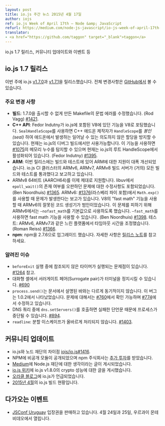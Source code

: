 ```yaml
---
layout: post
title: io.js 주간 뉴스 2015년 4월 17일
author: iojs
ref: io.js Week of April 17th — Node &amp; JavaScript
refurl: https://medium.com/node-js-javascript/io-js-week-of-april-17th-e4c6f2db7659
translator:
- <a href="https://github.com/taggon" target="_blank">taggon</a>
---
```


<!--
io.js 1.7 release, community updates and events, and many more
-->
io.js 1.7 릴리스, 커뮤니티 업데이트와 이벤트 등

<!--
io.js 1.7 releases

This week we had two io.js releases [v1.7.0](https://iojs.org/dist/v1.7.0/) and [v1.7.1](https://iojs.org/dist/v1.7.1/), complete changelog can be found [on GitHub](https://github.com/iojs/io.js/blob/v1.x/CHANGELOG.md).
-->
## io.js 1.7 릴리스

이번 주에 io.js [v1.7.0](https://iojs.org/dist/v1.7.0/)과 [v1.7.1](https://iojs.org/dist/v1.7.1/)을 릴리스했습니다. 전체 변경사항은 [GitHub에서](https://github.com/iojs/io.js/blob/v1.x/CHANGELOG.md) 볼 수 있습니다.

### 주요 변경 사항
<!--
* **build**: A syntax error in the Makefile for release builds caused 1.7.0 to be DOA and unreleased. (Rod Vagg) [#1421](https://github.com/iojs/io.js/pull/1421).
* **C++ API**: Fedor Indutny contributed a feature to V8 which has been backported to the V8 bundled in io.js. SealHandleScope allows a C++ add-on author to *seal* a HandleScope to prevent further, unintended allocations within it. Currently only enabled for debug builds of io.js. This feature helped detect the leak in [#1075](https://github.com/iojs/io.js/issues/1075) and is now activated on the root HandleScope in io.js. (Fedor Indutny) [#1395](https://github.com/iojs/io.js/pull/1395).
* **ARM**: This release includes significant work to improve the state of ARM support for builds and tests. The io.js CI cluster’s ARMv6, ARMv7 and ARMv8 build servers are now all (mostly) reporting passing builds and tests.
* ARMv8 64-bit (AARCH64) is now properly supported, including a backported fix in libuv that was mistakenly detecting the existence of epoll_wait(). (Ben Noordhuis) [#1365](https://github.com/iojs/io.js/pull/1365). ARMv6: [#1376](https://github.com/iojs/io.js/issues/1376) reported a problem with Math.exp() on ARMv6 (including Raspberry Pi). The culprit is erroneous codegen for ARMv6 when using the “fast math” feature of V8. — nofast_math has been turned on for all ARMv6 variants by default to avoid this, fast math can be turned back on with — fast_math. (Ben Noordhuis) [#1398](https://github.com/iojs/io.js/pull/1398). Tests: timeouts have been tuned specifically for slower platforms, detected as ARMv6 and ARMv7. (Roman Reiss) [#1366](https://github.com/iojs/io.js/pull/1366).
* **npm**: Upgrade npm to 2.7.6. See the [release notes](https://github.com/npm/npm/releases/tag/v2.7.6) for details.
-->
* **빌드**: 1.7.0을 출시할 수 없게 만든 Makefile의 문법 에러를 수정했습니다. (Rod Vagg) [#1421](https://github.com/iojs/io.js/pull/1421).
* **C++ API**: Fedor Indutny가 io.js에 포함된 V8에 있던 기능을 V8로 포팅했습니다. `SealHandleScope`를 사용하면 C++ 애드온 제작자가 `HandleScope`를 *봉인(seal)* 하여 애드온에서 발생하는 일어날 수 있는 의도하지 않은 할당을 방지할 수 있습니다. 현재는 io.js의 디버그 빌드에서만 사용가능합니다. 이 기능을 사용하면 [#1075](https://github.com/iojs/io.js/issues/1075)의 메모리 누수를 탐지할 수 있으며 현재는 io.js의 루트 HandleScope에서 활성화되어 있습니다. (Fedor Indutny) [#1395](https://github.com/iojs/io.js/pull/1395).
* **ARM**: 이번 릴리스에는 빌드와 테스트에 있어 ARM에 대한 지원이 대폭 개선되었습니다. io.js CI 클러스터의 ARMv6, ARMv7, ARMv8 빌드 서버가 (거의) 모든 빌드와 테스트를 통과했다고 보고하고 있습니다.
* ARMv8 64비트 (AARCH64)를 이제 제대로 지원합니다. libuv에서 `epoll_wait()`의 존재 여부를 오판하던 문제에 대한 수정사항도 포함되었습니다. (Ben Noordhuis) [#1365](https://github.com/iojs/io.js/pull/1365). ARMv6: [#1376](https://github.com/iojs/io.js/issues/1376)(라스베리 파이 포함)에서 `Math.exp()`를 사용할 때 문제가 발생한다는 보고가 있습니다. V8의 "fast math" 기능을 사용할 때 ARMv6의 잘못된 코드 생성기가 범인이었습니다.  이 문제를 피하기 위해 ARMv6에서는 `—nofast_math`를 기본값으로 사용하도록 했습니다. `—fast_math`를 사용하면 fast math 기능을 사용할 수 있습니다 . (Ben Noordhuis) [#1398](https://github.com/iojs/io.js/pull/1398). 테스트: ARMv6, ARMv7과 같은 느린 플랫폼에서 타임아웃 시간을 조정했습니다. (Roman Reiss) [#1366](https://github.com/iojs/io.js/pull/1366).
* **npm**: npm을 2.7.6으로 업그레이드 했습니다. 자세한 사항은 [릴리스 노트](https://github.com/npm/npm/releases/tag/v2.7.6)를 참고하세요.

### 알려진 이슈
<!--
* Some problems with unreferenced timers running during beforeExit are still to be resolved. See [#1264](https://github.com/iojs/io.js/issues/1264).
* Surrogate pair in REPL can freeze terminal [#690](https://github.com/iojs/io.js/issues/690)
* process.send() is not synchronous as the docs suggest, a regression introduced in 1.0.2, see [#760](https://github.com/iojs/io.js/issues/760) and fix in [#774](https://github.com/iojs/io.js/issues/774)
* Calling dns.setServers() while a DNS query is in progress can cause the process to crash on a failed assertion [#894](https://github.com/iojs/io.js/issues/894)
* readline: split escapes are processed incorrectly, see [#1403](https://github.com/iojs/io.js/issues/1403)
-->

* `beforeExit` 실행 중에 참조되지 않은 타이머가 실행되는 문제점이 있습니다. [#1264](https://github.com/iojs/io.js/issues/1264) 참고.
* 대화형 셸에서 서러게이트 페어(Surrogate pair)가 터미널을 정지시킬 수 있습니다. [#690](https://github.com/iojs/io.js/issues/690)
* `process.send()`는 문서에서 설명된 바와는 다르게 동기적이지 않습니다. 이 버그는 1.0.2에서 나타났었습니다. 문제에 대해서는 [#760](https://github.com/iojs/io.js/issues/760)에서 확인 가능하며  [#774](https://github.com/iojs/io.js/issues/774)에서 수정하고 있습니다.
* DNS 쿼리 중에 `dns.setServers()`를 호출하면 실패한 단언문 때문에 프로세스가 중단될 수 있습니다. [#894](https://github.com/iojs/io.js/issues/894).
* `readline`: 분할 이스케이프가 올바르게 처리되지 않습니다. [#1403](https://github.com/iojs/io.js/issues/1403).

## 커뮤니티 업데이트
<!--
* Difference between io.js and The Node Foundation [iojs/io.js#1416](https://github.com/iojs/io.js/issues/1416).
* NPM launches private modules and npm inc [raises](http://techcrunch.com/2015/04/14/popular-javascript-package-manager-npm-raises-8m-launches-private-modules/).
* Thoughts of Node.js Foundation on [Medium](https://medium.com/@programmer/thoughts-on-node-foundation-abcf86c72786).
* io.js v1.8.0 crypto performance on [io.js wiki](https://github.com/iojs/io.js/wiki/Crypto-Performance-Notes-for-OpenSSL-1.0.2a-on-iojs-v1.8.0).
* io.js mention on [Oracle’s blog](https://blogs.oracle.com/java-platform-group/entry/node_js_and_io_js).
* State of the io.js Build [April 2015](https://github.com/iojs/build/issues/77)
-->
* io.js와 노드 재단의 차이점 [iojs/io.js#1416](https://github.com/iojs/io.js/issues/1416).
* NPM에 비공개 모듈이 공개되었으며 npm 주식회사는 [추가 투자](http://techcrunch.com/2015/04/14/popular-javascript-package-manager-npm-raises-8m-launches-private-modules/)를 받았습니다.
* [Medium](https://medium.com/@programmer/thoughts-on-node-foundation-abcf86c72786)에 Node.js 재단에 대한 생각이라는 글이 게시되었습니다.
* [io.js 위키](https://github.com/iojs/io.js/wiki/Crypto-Performance-Notes-for-OpenSSL-1.0.2a-on-iojs-v1.8.0)에 io.js v1.8.0의 crypto 성능에 대한 글을 게시했습니다.
* [오라클 블로그](https://blogs.oracle.com/java-platform-group/entry/node_js_and_io_js)에 io.js가 언급되었습니다.
* [2015년 4월](https://github.com/iojs/build/issues/77)의 io.js 빌드 현황입니다.

## 다가오는 이벤트
<!--
* [JSConf Uruguay](http://jsconf.uy/) tickets are on sale, April 24th & 25th at Montevideo, Uruguay
-->
* [JSConf Uruguay](http://jsconf.uy/) 입장권을 판매하고 있습니다. 4월 24일과 25일, 우르과이 몬테비데오에서 열립니다.
